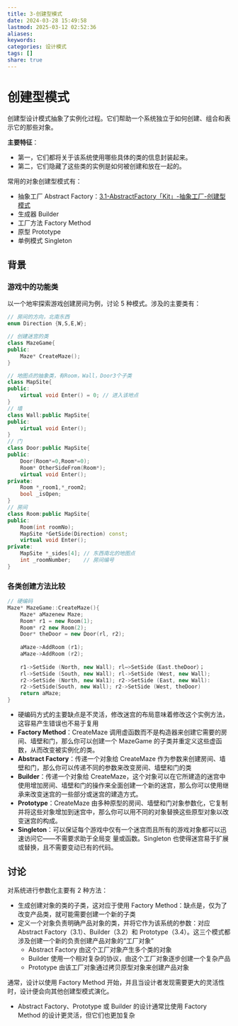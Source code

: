 ```yaml
---
title: 3-创建型模式
date: 2024-03-28 15:49:58
lastmod: 2025-03-12 02:52:36
aliases: 
keywords: 
categories: 设计模式
tags: []
share: true
---
```



# 创建型模式

创建型设计模式抽象了实例化过程。它们帮助一个系统独立于如何创建、组合和表示它的那些对象。

**主要特征**：
- 第一，它们都将关于该系统使用哪些具体的类的信息封装起来。
- 第二，它们隐藏了这些类的实例是如何被创建和放在一起的。


常用的对象创建型模式有：
- 抽象工厂 Abstract Factory：[3.1-AbstractFactory「Kit」-抽象工厂-创建型模式](./3.1-AbstractFactory%E3%80%8CKit%E3%80%8D-%E6%8A%BD%E8%B1%A1%E5%B7%A5%E5%8E%82-%E5%88%9B%E5%BB%BA%E5%9E%8B%E6%A8%A1%E5%BC%8F.md#)
- 生成器 Builder
- 工厂方法 Factory Method
- 原型 Prototype
- 单例模式 Singleton


## 背景

### 游戏中的功能类
以一个地牢探索游戏创建房间为例，讨论 5 种模式。涉及的主要类有：
```cpp
// 房间的方向，北南东西
enum Direction {N,S,E,W}; 

// 创建迷宫的类
class MazeGame{
public:
	Maze* CreateMaze();
}

// 地图点的抽象类，有Room，Wall，Door3个子类
class MapSite{
public:
	virtual void Enter() = 0; // 进入该地点
}
// 墙
class Wall:public MapSite{
public:
	virtual void Enter();
}
// 门
class Door:public MapSite{  
public:
	Door(Room*=0,Room*=0);
	Room* OtherSideFrom(Room*);
	virtual void Enter();
private:
	Room *_room1,*_room2;
	bool _isOpen;
}
// 房间
class Room:public MapSite{
public:
	Room(int roomNo);
	MapSite *GetSide(Direction) const;
	virtual void Enter();
private:
	MapSite *_sides[4]; // 东西南北的地图点
	int _roomNumber;    // 房间编号
}
```

### 各类创建方法比较

```cpp
// 硬编码
Maze* MazeGame::CreateMaze(){
	Maze* aMazenew Maze;
	Room* r1 = new Room(1); 
	Room* r2 new Room(2);
	Door* theDoor = new Door(rl, r2);
	
	aMaze->AddRoom (r1);
	aMaze->AddRoom (r2);
	
	r1->SetSide (North, new Wall); rl—>SetSide（East.theDoor）；
	rl->SetSide (South, new Wall); rl->SetSide (West, new Wall);
	r2->SetSide (North, new Wal1); r2->SetSide (East, new Wall): 
	r2->SetSide(South, new Wall); r2->SetSide (West, theDoor) 
	return aMaze;
}
```

- 硬编码方式的主要缺点是不灵活，修改迷宫的布局意味着修改这个实例方法，这容易产生错误也不易于复用
- **Factory Method**：CreateMaze 调用虚函数而不是构造器来创建它需要的房间、墙壁和门，那么你可以创建一个 MazeGame 的子类并重定义这些虚函数，从而改变被实例化的类。
- **Abstract Factory**：传递一个对象给 CreateMaze 作为参数来创建房间、墙壁和门，那么你可以传递不同的参数来改变房间、墙壁和门的类
- **Builder**：传递一个对象给 CreateMaze，这个对象可以在它所建造的迷宫中使用增加房间、墙壁和门的操作来全面创建一个新的迷宫，那么你可以使用继承来改变迷宫的一些部分或迷宫的建造方式。
- **Prototype**：CreateMaze 由多种原型的房间、墙壁和门对象参数化，它复制并将这些对象增加到迷宫中，那么你可以用不同的对象替换这些原型对象以改变迷宫的构成。
- **Singleton**：可以保证每个游戏中仅有一个迷宫而且所有的游戏对象都可以迅速访问它——不需要求助于全局变 
量或函数。Singleton 也使得迷宫易于扩展或替换，且不需要变动已有的代码。




## 讨论

对系统进行参数化主要有 2 种方法：
- 生成创建对象的类的子类，这对应于使用 Factory Method：缺点是，仅为了改变产品类，就可能需要创建一个新的子类
- 定义一个对象负责明确产品对象的类，并将它作为该系统的参数：对应 Abstract Factory（3.1）、Builder（3.2）和 Prototype（3.4）。这三个模式都涉及创建一个新的负责创建产品对象的“工厂对象”
	- Abstract Factory 由这个工厂对象产生多个类的对象
	- Builder 使用一个相对复杂的协议，由这个工厂对象逐步创建一个复杂产品
	- Prototype 由该工厂对象通过拷贝原型对象来创建产品对象


通常，设计以使用 Factory Method 开始，并且当设计者发现需要更大的灵活性时，设计便会向其他创建型模式演化。
- Abstract Factory、Prototype 或 Builder 的设计通常比使用 Factory Method 的设计更灵活，但它们也更加复杂